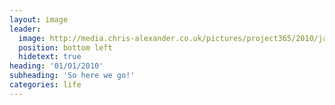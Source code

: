 ```yaml
---
layout: image
leader:
  image: http://media.chris-alexander.co.uk/pictures/project365/2010/jan/01/010110.jpg
  position: bottom left
  hidetext: true
heading: '01/01/2010'
subheading: 'So here we go!'
categories: life
---
```

